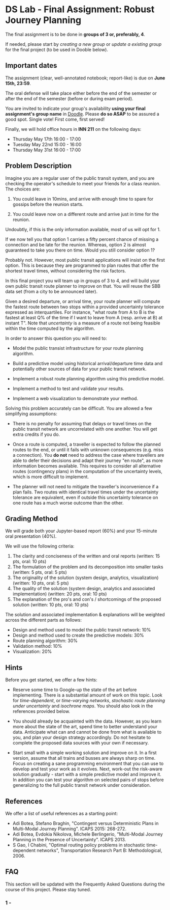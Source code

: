 # DS Lab - Final Assignment: Robust Journey Planning

The final assignment is to be done in __groups of 3 or, preferably, 4__.

If needed, please start by _creating a new group_ or _update a existing group_ for the final project (to be used in Dooble below).

## Important dates

The assignment (clear, well-annotated notebook; report-like) is due on __June 15th, 23:59__.

The oral defense will take place either before the end of the semester or after the end of the semester (before or during exam period).

You are invited to indicate your group's availability __using your final assignment's group name__ in [Doodle](https://doodle.com/poll/t2s5ndf8iugtgvi5). Please __do so ASAP__ to be assured a good spot. Single vote! First come, first served!

Finally, we will hold office hours in __INN 211__ on the following days:

* Thursday May 17th 16:00 - 17:00
* Tuesday May 22nd 15:00 - 16:00
* Thursday May 31st 16:00 - 17:00

## Problem Description

Imagine you are a regular user of the public transit system, and you are checking the operator's schedule to meet your friends for a class reunion. The choices are:

1. You could leave in 10mins, and arrive with enough time to spare for gossips before the reunion starts.

2. You could leave now on a different route and arrive just in time for the reunion.

Undoubtly, if this is the only information available, most of us will opt for 1.

If we now tell you that option 1 carries a fifty percent chance of missing a connection and be late for the reunion. Whereas, option 2 is almost guaranteed to take you there on time. Would you still consider option 1?

Probably not. However, most public transit applications will insist on the first option. This is because they are programmed to plan routes that offer the shortest travel times, without considering the risk factors.

In this final project you will team up in groups of 3 to 4, and will build your own public transit route planner to improve on that. You will reuse the SBB data set (from a city to be announced later).

Given a desired departure, or arrival time, your route planner will compute the fastest route between two stops within a provided uncertainty tolerance expressed as interquartiles. For instance, "what route from A to B is the fastest at least Q% of the time if I want to leave from A (resp. arrive at B) at instant T". Note that _uncertainty_ is a measure of a route not being feasible within the time computed by the algorithm.

In order to answer this question you will need to:

- Model the public transist infrastructure for your route planning algorithm.

- Build a predictive model using historical arrival/departure time data and potentially other sources of data for your public transit network.

- Implement a robust route planning algorithm using this predictive model.

- Implement a method to test and validate your results.

- Implement a web visualization to demonstrate your method.

Solving this problem accurately can be difficult. You are allowed a few simplifying assumptions:

- There is no penalty for assuming that delays or travel times on the public transit network are uncorrelated with one another. You will get extra credits if you do. 

- Once a route is computed, a traveller is expected to follow the planned routes to the end, or until it fails with unknown consequences (e.g. miss a connection). You __do not__ need to address the case where travellers are able to defer their decisions and adapt their journey "en route", as more information becomes available. This requires to consider all alternative routes (contingency plans) in the computation of the uncertainty levels, which is more difficult to implement.

- The planner will not need to mitigate the traveller's inconvenience if a plan fails. Two routes with identical travel times under the uncertainty tolerance are equivalent, even if outside this uncertainty tolerance on one route has a much worse outcome than the other.

## Grading Method

We will grade both your Jupyter-based report (60%) and your 15-minute oral presentation (40%).

We will use the following criteria:

1. The clarity and conciseness of the written and oral reports (written: 15 pts, oral: 10 pts)
1. The formulation of the problem and its decomposition into smaller tasks (written: 5 pts, oral: 5 pts)
1. The originality of the solution (system design, analytics, visualization) (written: 10 pts, oral: 5 pts)
1. The quality of the solution (system design, analytics and associated implementation) (written: 20 pts, oral: 10 pts)
1. The explanation of the pro's and con's / shortcomings of the proposed solution  (written: 10 pts, oral: 10 pts)

The solution and associated implementation & explanations will be weighted across the different parts as follows:

* Design and method used to model the public transit network: 10%
* Design and method used to create the predictive models: 30%
* Route planning algorithm: 30%
* Validation method: 10%
* Visualization: 20%

## Hints

Before you get started, we offer a few hints:

* Reserve some time to Google-up the state of the art before implementing. There is a substantial amount of work on this topic. Look for _time-dependent_, or _time-varying networks_, _stochastic route planning under uncertainty_ and _isochrone maps_. You should also look in the references provided below.

* You should already be acquainted with the data.
However, as you learn more about the state of the art, spend time to better understand your data.
Anticipate what can and cannot be done from what is available to you, and plan your design strategy accordingly. Do not hesitate to complete the proposed data sources with your own if necessary.

* Start small with a simple working solution and improve on it.
In a first version, assume that all trains and busses are always sharp on time.
Focus on creating a sane programming environment that you can use to develop and test your work as it evolves.
Next, work-out the risk-aware solution gradually - start with a simple predictive model and improve it. In addition you can test your algorithm on selected pairs of stops before generalizing to the full public transit network under consideration.

## References

We offer a list of useful references as a starting point:

* Adi Botea, Stefano Braghin, "Contingent versus Deterministic Plans in Multi-Modal Journey Planning". ICAPS 2015: 268-272.
* Adi Botea, Evdokia Nikolova, Michele Berlingerio, "Multi-Modal Journey Planning in the Presence of Uncertainty". ICAPS 2013.
* S Gao, I Chabini, "Optimal routing policy problems in stochastic time-dependent networks", Transportation Research Part B: Methodological, 2006.

## FAQ

This section will be updated with the Frequently Asked Questions during the course of this project. Please stay tuned.

### 1 - 
